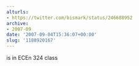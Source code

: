 ```yaml
---
alturls:
- https://twitter.com/bismark/status/246688952
archive:
- 2007-09
date: '2007-09-04T15:36:07+00:00'
slug: '1188920167'
---
```


is in ECEn 324 class

